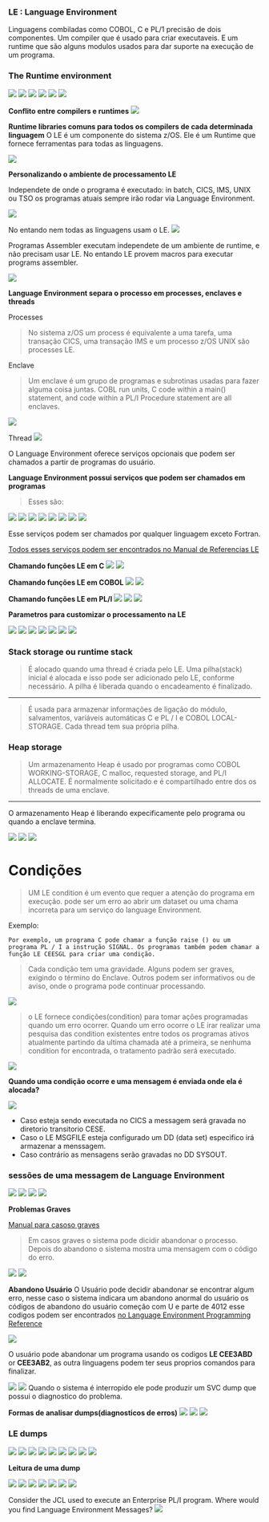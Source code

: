 ### LE : Language Environment

Linguagens combiladas como COBOL, C e PL/1 precisão de dois componentes. Um compiler que é usado para criar executaveis. E um runtime que são alguns modulos usados para dar suporte na execução de um programa.


### The Runtime environment
![](https://github.com/ThreeDP/MTM/blob/master/img/Introduction%20to%20Language%20Environment/1.png)
![](https://github.com/ThreeDP/MTM/blob/master/img/Introduction%20to%20Language%20Environment/2.png)
![](https://github.com/ThreeDP/MTM/blob/master/img/Introduction%20to%20Language%20Environment/3.png)
![](https://github.com/ThreeDP/MTM/blob/master/img/Introduction%20to%20Language%20Environment/4.png)
![](https://github.com/ThreeDP/MTM/blob/master/img/Introduction%20to%20Language%20Environment/5.png)
![](https://github.com/ThreeDP/MTM/blob/master/img/Introduction%20to%20Language%20Environment/6.png)

**Conflito entre compilers e runtimes** 
![](https://github.com/ThreeDP/MTM/blob/master/img/Introduction%20to%20Language%20Environment/7.png)

**Runtime libraries comuns para todos os compilers de cada determinada linguagem**
O LE é um componente do sistema z/OS.
Ele é um Runtime que fornece ferramentas para todas as linguagens.

![](https://github.com/ThreeDP/MTM/blob/master/img/Introduction%20to%20Language%20Environment/8.png)

**Personalizando o ambiente de processamento LE**



Independete de onde o programa é executado: in batch, CICS, IMS, UNIX ou TSO os programas atuais sempre irão rodar via Language Environment.

![](https://github.com/ThreeDP/MTM/blob/master/img/Introduction%20to%20Language%20Environment/9.png)

No entando nem todas as linguagens usam o LE.
![](https://github.com/ThreeDP/MTM/blob/master/img/Introduction%20to%20Language%20Environment/10.png)

Programas Assembler executam independete de um ambiente de runtime, e não precisam usar LE. No entando LE provem macros para executar programs assembler.

![](https://github.com/ThreeDP/MTM/blob/master/img/Introduction%20to%20Language%20Environment/11.png)


**Language Environment separa o processo em processes, enclaves e threads**

Processes
> No sistema z/OS um process é equivalente a uma tarefa, uma transação CICS, uma transação IMS e um processo z/OS UNIX são processes LE.

Enclave
> Um enclave é um grupo de programas e subrotinas usadas para fazer alguma coisa juntas. COBL run units, C code within a main() statement, and code within a PL/I Procedure statement are all enclaves.

![](https://github.com/ThreeDP/MTM/blob/master/img/Introduction%20to%20Language%20Environment/12.png)

Thread
![](https://github.com/ThreeDP/MTM/blob/master/img/Introduction%20to%20Language%20Environment/13.png)


O Language Environment oferece serviços opcionais que podem ser chamados a partir de programas do usuário.

**Language Environment possui serviços que podem ser chamados em programas**
> Esses são:

![](https://github.com/ThreeDP/MTM/blob/master/img/Introduction%20to%20Language%20Environment/14.png)
![](https://github.com/ThreeDP/MTM/blob/master/img/Introduction%20to%20Language%20Environment/15.png)
![](https://github.com/ThreeDP/MTM/blob/master/img/Introduction%20to%20Language%20Environment/16.png)
![](https://github.com/ThreeDP/MTM/blob/master/img/Introduction%20to%20Language%20Environment/17.png)
![](https://github.com/ThreeDP/MTM/blob/master/img/Introduction%20to%20Language%20Environment/18.png)
![](https://github.com/ThreeDP/MTM/blob/master/img/Introduction%20to%20Language%20Environment/19.png)
![](https://github.com/ThreeDP/MTM/blob/master/img/Introduction%20to%20Language%20Environment/20.png)
![](https://github.com/ThreeDP/MTM/blob/master/img/Introduction%20to%20Language%20Environment/21.png)

Esse serviços podem ser chamados por qualquer linguagem exceto Fortran.

[Todos esses serviços podem ser encontrados no Manual de Referencias LE](https://github.com/ThreeDP/MTM/blob/master/Manuais/Language%20Environment%20Programming%20Reference.pdf)

**Chamando funções LE em C**
![](https://github.com/ThreeDP/MTM/blob/master/img/Introduction%20to%20Language%20Environment/22.png)
![](https://github.com/ThreeDP/MTM/blob/master/img/Introduction%20to%20Language%20Environment/23.png)

**Chamando funções LE em COBOL**
![](https://github.com/ThreeDP/MTM/blob/master/img/Introduction%20to%20Language%20Environment/24.png)
![](https://github.com/ThreeDP/MTM/blob/master/img/Introduction%20to%20Language%20Environment/25.png)

**Chamando funções LE em PL/I**
![](https://github.com/ThreeDP/MTM/blob/master/img/Introduction%20to%20Language%20Environment/26.png)
![](https://github.com/ThreeDP/MTM/blob/master/img/Introduction%20to%20Language%20Environment/27.png)
![](https://github.com/ThreeDP/MTM/blob/master/img/Introduction%20to%20Language%20Environment/28.png)


**Parametros para customizar o processamento na LE**

![](https://github.com/ThreeDP/MTM/blob/master/img/Introduction%20to%20Language%20Environment/30.png)
![](https://github.com/ThreeDP/MTM/blob/master/img/Introduction%20to%20Language%20Environment/31.png)
![](https://github.com/ThreeDP/MTM/blob/master/img/Introduction%20to%20Language%20Environment/32.png)
![](https://github.com/ThreeDP/MTM/blob/master/img/Introduction%20to%20Language%20Environment/33.png)
![](https://github.com/ThreeDP/MTM/blob/master/img/Introduction%20to%20Language%20Environment/34.png)
![](https://github.com/ThreeDP/MTM/blob/master/img/Introduction%20to%20Language%20Environment/35.png)
![](https://github.com/ThreeDP/MTM/blob/master/img/Introduction%20to%20Language%20Environment/36.png)

### Stack storage ou runtime stack
> É alocado quando uma thread é criada pelo LE. Uma pilha(stack) inicial é alocada e isso pode ser adicionado pelo LE, conforme necessário. A pilha é liberada quando o encadeamento é finalizado.
________________________________________________________
> É usada para armazenar informações de ligação do módulo, salvamentos, variáveis automáticas C e PL / I e COBOL LOCAL-STORAGE. Cada thread tem sua própria pilha.

### Heap storage
> Um armazenamento Heap é usado por programas como COBOL WORKING-STORAGE, C malloc, requested storage, and PL/I ALLOCATE. É normalmente solicitado e é compartilhado entre dos os threads de uma enclave.
________________________________________________
O armazenamento Heap é liberando expecificamente pelo programa ou quando a enclave termina.

![](https://github.com/ThreeDP/MTM/blob/master/img/Introduction%20to%20Language%20Environment/37.png)
![](https://github.com/ThreeDP/MTM/blob/master/img/Introduction%20to%20Language%20Environment/38.png)
![](https://github.com/ThreeDP/MTM/blob/master/img/Introduction%20to%20Language%20Environment/39.png)

# Condições
> UM LE condition é um evento que requer a atenção do programa em execução. pode ser um erro ao abrir um dataset ou uma chama incorreta para um serviço do language Environment.

Exemplo:

    Por exemplo, um programa C pode chamar a função raise () ou um programa PL / I a instrução SIGNAL. Os programas também podem chamar a função LE CEESGL para criar uma condição.
    
> Cada condição tem uma gravidade. Alguns podem ser graves, exigindo o término do Enclave. Outros podem ser informativos ou de aviso, onde o programa pode continuar processando.

![](https://github.com/ThreeDP/MTM/blob/master/img/Introduction%20to%20Language%20Environment/40.png)

> o LE fornece condições(condition) para tomar ações programadas quando um erro ocorrer. Quando um erro ocorre o LE irar realizar uma pesquisa das condition existentes entre todos os programas ativos atualmente partindo da ultima chamada até a primeira, se nenhuma condition for encontrada, o tratamento padrão será executado.

![](https://github.com/ThreeDP/MTM/blob/master/img/Introduction%20to%20Language%20Environment/41.png)

**Quando uma condição ocorre e uma mensagem é enviada onde ela é alocada?**

![](https://github.com/ThreeDP/MTM/blob/master/img/Introduction%20to%20Language%20Environment/42.png)

- Caso esteja sendo executada no CICS a messagem será gravada no diretorio transitorio CESE.
- Caso o LE MSGFILE esteja configurado um DD (data set) especifico irá armazenar a menssagem.
- Caso contrário as mensagens serão gravadas no DD SYSOUT.

### sessões de uma messagem de Language Environment

![](https://github.com/ThreeDP/MTM/blob/master/img/Introduction%20to%20Language%20Environment/43.png)
![](https://github.com/ThreeDP/MTM/blob/master/img/Introduction%20to%20Language%20Environment/44.png)
![](https://github.com/ThreeDP/MTM/blob/master/img/Introduction%20to%20Language%20Environment/45.png)
![](https://github.com/ThreeDP/MTM/blob/master/img/Introduction%20to%20Language%20Environment/46.png)

**Problemas Graves**

[Manual para casoso graves](https://github.com/ThreeDP/MTM/blob/master/Manuais/MVS%20System%20Codes.pdf)

> Em casos graves o sistema pode dicidir abandonar o processo. Depois do abandono o sistema mostra uma mensagem com o código do erro.

![](https://github.com/ThreeDP/MTM/blob/master/img/Introduction%20to%20Language%20Environment/47.png)
![](https://github.com/ThreeDP/MTM/blob/master/img/Introduction%20to%20Language%20Environment/48.png)

**Abandono Usuário**
O Usuário pode decidir abandonar se encontrar algum erro, nesse caso o sistema indicara um abandono anormal do usuário os códigos de abandono do usuário começão com U e parte de 4012 esse codigos podem ser encontrados [no Language Environment Programming Reference](https://github.com/ThreeDP/MTM/blob/master/Manuais/Language%20Environment%20Programming%20Reference.pdf)

![](https://github.com/ThreeDP/MTM/blob/master/img/Introduction%20to%20Language%20Environment/49.png)

O usuário pode abandonar um programa usando os codigos **LE CEE3ABD** or **CEE3AB2**, as outra linguagens podem ter seus proprios comandos para finalizar.

![](https://github.com/ThreeDP/MTM/blob/master/img/Introduction%20to%20Language%20Environment/50.png)
![](https://github.com/ThreeDP/MTM/blob/master/img/Introduction%20to%20Language%20Environment/51.png)
Quando o sistema é interropido ele pode produzir um SVC dump que possui o diagnostico do problema.

**Formas de analisar dumps(diagnosticos de erros)**
![](https://github.com/ThreeDP/MTM/blob/master/img/Introduction%20to%20Language%20Environment/52.png)
![](https://github.com/ThreeDP/MTM/blob/master/img/Introduction%20to%20Language%20Environment/53.png)
![](https://github.com/ThreeDP/MTM/blob/master/img/Introduction%20to%20Language%20Environment/54.png)

### LE dumps

![](https://github.com/ThreeDP/MTM/blob/master/img/Introduction%20to%20Language%20Environment/55.png)
![](https://github.com/ThreeDP/MTM/blob/master/img/Introduction%20to%20Language%20Environment/56.png)
![](https://github.com/ThreeDP/MTM/blob/master/img/Introduction%20to%20Language%20Environment/57.png)
![](https://github.com/ThreeDP/MTM/blob/master/img/Introduction%20to%20Language%20Environment/58.png)
![](https://github.com/ThreeDP/MTM/blob/master/img/Introduction%20to%20Language%20Environment/59.png)
![](https://github.com/ThreeDP/MTM/blob/master/img/Introduction%20to%20Language%20Environment/60.png)
![](https://github.com/ThreeDP/MTM/blob/master/img/Introduction%20to%20Language%20Environment/61.png)
![](https://github.com/ThreeDP/MTM/blob/master/img/Introduction%20to%20Language%20Environment/62.png)
![](https://github.com/ThreeDP/MTM/blob/master/img/Introduction%20to%20Language%20Environment/63.png)

**Leitura de uma dump**

![](https://github.com/ThreeDP/MTM/blob/master/img/Introduction%20to%20Language%20Environment/64.png)
![](https://github.com/ThreeDP/MTM/blob/master/img/Introduction%20to%20Language%20Environment/65.png)
![](https://github.com/ThreeDP/MTM/blob/master/img/Introduction%20to%20Language%20Environment/66.png)
![](https://github.com/ThreeDP/MTM/blob/master/img/Introduction%20to%20Language%20Environment/67.png)
![](https://github.com/ThreeDP/MTM/blob/master/img/Introduction%20to%20Language%20Environment/68.png)
![](https://github.com/ThreeDP/MTM/blob/master/img/Introduction%20to%20Language%20Environment/69.png)
![](https://github.com/ThreeDP/MTM/blob/master/img/Introduction%20to%20Language%20Environment/70.png)

Consider the JCL used to execute an Enterprise PL/I program. Where would you find Language Environment Messages?
![](https://github.com/ThreeDP/MTM/blob/master/img/Introduction%20to%20Language%20Environment/71.png)
